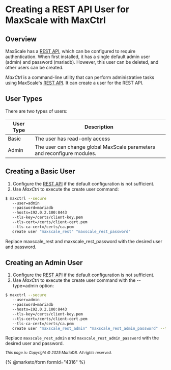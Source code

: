 # Creating a REST API User for MaxScale with MaxCtrl

## Overview

MaxScale has a [REST API](../../reference/maxscale-rest-api/), which can be configured to
require authentication. When first installed, it has a single default admin user (admin)
and password (mariadb). However, this user can be deleted, and other users can be created.

_MaxCtrl_ is a command-line utility that can perform administrative tasks using MaxScale's
[REST API](../../reference/maxscale-rest-api/). It can create a user for the REST API.

## User Types

There are two types of users:

| User Type | Description                                                             |
| --------- | ----------------------------------------------------------------------- |
| Basic     | The user has read-only access                                           |
| Admin     | The user can change global MaxScale parameters and reconfigure modules. |

## Creating a Basic User

1. Configure the [REST API](connecting-to-maxscale-using-tls-with-maxctrl.md)
   if the default configuration is not sufficient.
2. Use _MaxCtrl_ to execute the create user command:

```bash
$ maxctrl --secure
   --user=admin
   --password=mariadb
   --hosts=192.0.2.100:8443
   --tls-key=/certs/client-key.pem
   --tls-cert=/certs/client-cert.pem
   --tls-ca-cert=/certs/ca.pem
   create user "maxscale_rest" "maxscale_rest_password"
```

Replace maxscale\_rest and maxscale\_rest\_password with the desired user and password.

## Creating an Admin User

1. Configure the [REST API](connecting-to-maxscale-using-tls-with-maxctrl.md)
   if the default configuration is not sufficient.
2. Use _MaxCtrl_ to execute the create user command with the --type=admin option:

```bash
$ maxctrl --secure
   --user=admin
   --password=mariadb
   --hosts=192.0.2.100:8443
   --tls-key=/certs/client-key.pem
   --tls-cert=/certs/client-cert.pem
   --tls-ca-cert=/certs/ca.pem
   create user "maxscale_rest_admin" "maxscale_rest_admin_password" --type=admin
```

Replace `maxscale_rest_admin` and `maxscale_rest_admin_password` with the desired user and password.

<sub>_This page is: Copyright © 2025 MariaDB. All rights reserved._</sub>

{% @marketo/form formId="4316" %}
